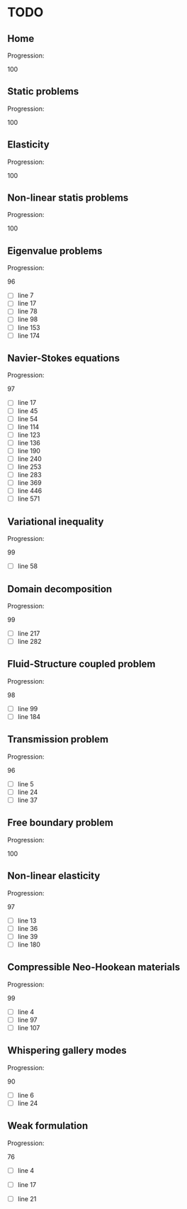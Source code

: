 <!--- THIS FILE IS AUTOMATICALY GENERATED --->
<!--- DO NOT EDIT --->

# TODO

## Home

Progression:
<div class="progress progress-100plus">
	<div class="progress-bar" style="width:100%">
	</div>
	<span class="progress-label">100</span>
</div>


## Static problems

Progression:
<div class="progress progress-100plus">
	<div class="progress-bar" style="width:100%">
	</div>
	<span class="progress-label">100</span>
</div>


## Elasticity

Progression:
<div class="progress progress-100plus">
	<div class="progress-bar" style="width:100%">
	</div>
	<span class="progress-label">100</span>
</div>


## Non-linear statis problems

Progression:
<div class="progress progress-100plus">
	<div class="progress-bar" style="width:100%">
	</div>
	<span class="progress-label">100</span>
</div>


## Eigenvalue problems

Progression:
<div class="progress progress-80plus">
	<div class="progress-bar" style="width:96%">
	</div>
	<span class="progress-label">96</span>
</div>

- [ ] line 7
- [ ] line 17
- [ ] line 78
- [ ] line 98
- [ ] line 153
- [ ] line 174

## Navier-Stokes equations

Progression:
<div class="progress progress-80plus">
	<div class="progress-bar" style="width:97%">
	</div>
	<span class="progress-label">97</span>
</div>

- [ ] line 17
- [ ] line 45
- [ ] line 54
- [ ] line 114
- [ ] line 123
- [ ] line 136
- [ ] line 190
- [ ] line 240
- [ ] line 253
- [ ] line 283
- [ ] line 369
- [ ] line 446
- [ ] line 571

## Variational inequality

Progression:
<div class="progress progress-80plus">
	<div class="progress-bar" style="width:99%">
	</div>
	<span class="progress-label">99</span>
</div>

- [ ] line 58

## Domain decomposition

Progression:
<div class="progress progress-80plus">
	<div class="progress-bar" style="width:99%">
	</div>
	<span class="progress-label">99</span>
</div>

- [ ] line 217
- [ ] line 282

## Fluid-Structure coupled problem

Progression:
<div class="progress progress-80plus">
	<div class="progress-bar" style="width:98%">
	</div>
	<span class="progress-label">98</span>
</div>

- [ ] line 99
- [ ] line 184

## Transmission problem

Progression:
<div class="progress progress-80plus">
	<div class="progress-bar" style="width:96%">
	</div>
	<span class="progress-label">96</span>
</div>

- [ ] line 5
- [ ] line 24
- [ ] line 37

## Free boundary problem

Progression:
<div class="progress progress-100plus">
	<div class="progress-bar" style="width:100%">
	</div>
	<span class="progress-label">100</span>
</div>


## Non-linear elasticity

Progression:
<div class="progress progress-80plus">
	<div class="progress-bar" style="width:97%">
	</div>
	<span class="progress-label">97</span>
</div>

- [ ] line 13
- [ ] line 36
- [ ] line 39
- [ ] line 180

## Compressible Neo-Hookean materials

Progression:
<div class="progress progress-80plus">
	<div class="progress-bar" style="width:99%">
	</div>
	<span class="progress-label">99</span>
</div>

- [ ] line 4
- [ ] line 97
- [ ] line 107

## Whispering gallery modes

Progression:
<div class="progress progress-80plus">
	<div class="progress-bar" style="width:90%">
	</div>
	<span class="progress-label">90</span>
</div>

- [ ] line 6
- [ ] line 24

## Weak formulation

Progression:
<div class="progress progress-60plus">
	<div class="progress-bar" style="width:76%">
	</div>
	<span class="progress-label">76</span>
</div>

- [ ] line 4
- [ ] line 17
- [ ] line 21

